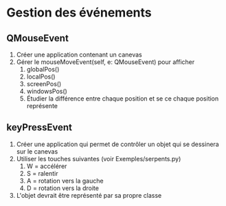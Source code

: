 # Gestion des événements

## QMouseEvent
1) Créer une application contenant un canevas
2) Gérer le mouseMoveEvent(self, e: QMouseEvent) pour afficher
   1) globalPos()
   2) localPos()
   3) screenPos()
   4) windowsPos()
   5) Étudier la différence entre chaque position et se ce chaque position représente

## keyPressEvent
1) Créer une application qui permet de contrôler un objet qui se dessinera sur le canevas
2) Utiliser les touches suivantes (voir Exemples/serpents.py)
   1) W = accélérer
   2) S = ralentir
   3) A = rotation vers la gauche
   4) D = rotation vers la droite
3) L'objet devrait être représenté par sa propre classe



